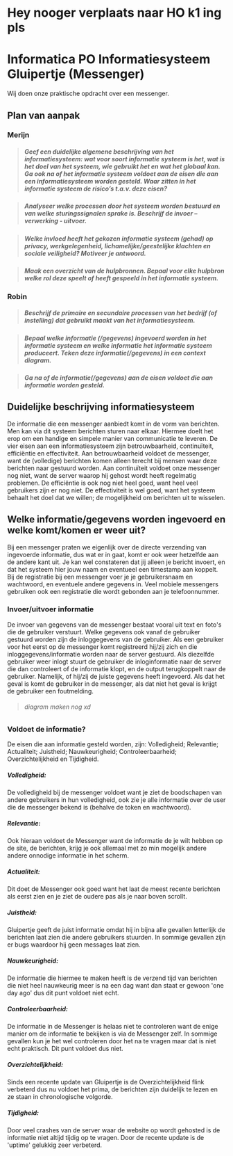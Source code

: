 # Hey nooger verplaats naar HO k1 ing pls


# Informatica PO Informatiesysteem Gluipertje (Messenger)
Wij doen onze praktische opdracht over een messenger.
## Plan van aanpak
### Merijn
> ##### Geef een duidelijke algemene beschrijving van het informatiesysteem: wat voor soort informatie systeem is het, wat is het doel van het systeem, wie gebruikt het en wat het globaal kan. Ga ook na of het informatie systeem voldoet aan de eisen die aan een informatiesysteem worden gesteld. Waar zitten in het informatie systeem de risico’s t.a.v. deze eisen?

> ##### Analyseer welke processen door het systeem worden bestuurd en van welke sturingssignalen sprake is. Beschrijf de invoer – verwerking - uitvoer.

> ##### Welke invloed heeft het gekozen informatie systeem (gehad) op privacy, werkgelegenheid, lichamelijke/geestelijke klachten en sociale veiligheid? Motiveer je antwoord.

> ##### Maak een overzicht van de hulpbronnen. Bepaal voor elke hulpbron welke rol deze speelt of heeft gespeeld in het informatie systeem.

### Robin
> ##### Beschrijf de primaire en secundaire processen van het bedrijf (of instelling) dat gebruikt maakt van het informatiesysteem.

> ##### Bepaal welke informatie (/gegevens) ingevoerd worden in het informatie systeem en welke informatie het informatie systeem produceert. Teken deze informatie(/gegevens) in een context diagram.

> ##### Ga na of de informatie(/gegevens) aan de eisen voldoet die aan informatie worden gesteld.


## Duidelijke beschrijving informatiesysteem
 De informatie die een messenger aanbiedt komt in de vorm van berichten. Men kan via dit systeem berichten sturen naar elkaar. Hiermee doelt het erop om een handige en simpele manier van communicatie te leveren. De vier eisen aan een informatiesysteem zijn betrouwbaarheid, continuïteit, efficiëntie en effectiviteit. Aan betrouwbaarheid voldoet de messenger, want de (volledige) berichten komen alleen terecht bij mensen waar deze berichten naar gestuurd worden. Aan continuïteit voldoet onze messenger nog niet, want de server waarop hij gehost wordt heeft regelmatig problemen. De efficiëntie is ook nog niet heel goed, want heel veel gebruikers zijn er nog niet. De effectiviteit is wel goed, want het systeem behaalt het doel dat we willen; de mogelijkheid om berichten uit te wisselen.

## Welke informatie/gegevens worden ingevoerd en welke komt/komen er weer uit?
 Bij een messenger praten we eigenlijk over de directe verzending van ingevoerde informatie, dus wat er in gaat, komt er ook weer hetzelfde aan de andere kant uit. Je kan wel constateren dat jij alleen je bericht invoert, en dat het systeem hier jouw naam en eventueel een timestamp aan koppelt. Bij de registratie bij een messenger voer je je gebruikersnaam en wachtwoord, en eventuele andere gegevens in. Veel mobiele messengers gebruiken ook een registratie die wordt gebonden aan je telefoonnummer.

### Invoer/uitvoer informatie
De invoer van gegevens van de messenger bestaat vooral uit text en foto's die de gebruiker verstuurt. Welke gegevens ook vanaf de gebruiker gestuurd worden zijn de inloggegevens van de gebruiker. Als een gebruiker voor het eerst op de messenger komt registreerd hij/zij zich en die inloggegevens/informatie worden naar de server gestuurd. Als diezelfde gebruiker weer inlogt stuurt de gebruiker de inloginformatie naar de server die dan controleert of de informatie klopt, en de output terugkoppelt naar de gebruiker. Namelijk, of hij/zij de juiste gegevens heeft ingevoerd. Als dat het geval is komt de gebruiker in de messenger, als dat niet het geval is krijgt de gebruiker een foutmelding. 
> ###### diagram maken nog xd

### Voldoet de informatie?
De eisen die aan informatie gesteld worden, zijn: Volledigheid; Relevantie; Actualiteit; Juistheid; Nauwkeurigheid; Controleerbaarheid; Overzichtelijkheid en Tijdigheid.
 ##### Volledigheid:
De volledigheid bij de messenger voldoet want je ziet de boodschapen van andere gebruikers in hun volledigheid, ook zie je alle informatie over de user die de messenger bekend is (behalve de token en wachtwoord).
##### Relevantie:
Ook hieraan voldoet de Messenger want de informatie de je wilt hebben op de site, de berichten, krijg je ook allemaal met zo min mogelijk andere andere onnodige informatie in het scherm.
##### Actualiteit:
Dit doet de Messenger ook goed want het laat de meest recente berichten als eerst zien en je ziet de oudere pas als je naar boven scrollt.
##### Juistheid:
Gluipertje geeft de juist informatie omdat hij in bijna alle gevallen letterlijk de berichten laat zien die andere gebruikers stuurden. In sommige gevallen zijn er bugs waardoor hij geen messages laat zien.
##### Nauwkeurigheid:
De informatie die hiermee te maken heeft is de verzend tijd van berichten die niet heel nauwkeurig meer is na een dag want dan staat er gewoon 'one day ago' dus dit punt voldoet niet echt.
##### Controleerbaarheid:
De informatie in de Messenger is helaas niet te controleren want de enige manier om de informatie te bekijken is via de Messenger zelf. In sommige gevallen kun je het wel controleren door het na te vragen maar dat is niet echt praktisch. Dit punt voldoet dus niet.
##### Overzichtelijkheid: 
Sinds een recente update van Gluipertje is de Overzichtelijkheid flink verbeterd dus nu voldoet het prima, de berichten zijn duidelijk te lezen en ze staan in chronologische volgorde.
##### Tijdigheid:
Door veel crashes van de server waar de website op wordt gehosted is de informatie niet altijd tijdig op te vragen. Door de recente update is de 'uptime' gelukkig zeer verbeterd.


